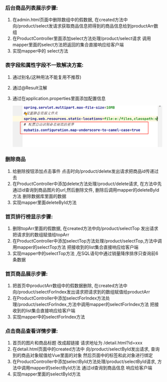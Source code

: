### 后台商品列表展示步骤:

1. 在admin.html页面中删除数组中的假数据, 在created方法中向/product/select发请求获取商品信息把得到的商品信息给到productArr数组
2. 在ProductController里面添加select方法处理/product/select请求 调用mapper里面的select方法把返回的集合直接响应给客户端
3. 实现mapper中的 select方法

### 表字段和属性字段不一致解决方案:

1. 通过别名(这种用法不能复用不推荐)

2. 通过@Result注解  

3. 通过在application.properties里面添加配置信息

   ![image-20220916093838544](day08.assets/image-20220916093838544.png)

### 删除商品

1. 给删除按钮添加点击事件 点击时向/product/delete发出请求把商品id传递过去
2. 在ProductController中添加delete方法处理/product/delete请求, 在方法中先通过id查询到商品图片的url,然后删除文件, 删除后调用mapper的deleteById方法 删除数据库里面的数据
3. 实现mapper里面deleteById方法 



### 首页排行榜显示步骤:

1. 删除topArr里面的假数据,  在created方法中向/product/selectTop 发出请求把请求到的数组赋值给topArr
2. 在ProductController中添加selectTop方法处理/product/selectTop,方法中调用mapper的selectTop方法 把接收到的list集合直接响应给客户端
3. 实现mapper中的selectTop方法 ,在SQL语句中通过销量降序排序只查询前6条数据

### 首页商品展示步骤:

1. 把首页中productArr数组中的假数据删除, 在created方法中向/product/selectForIndex发出请求把请求到的数组赋值给productArr 
2. 在ProductController中添加selectForIndex方法处理/product/selectForIndex,方法中调用mapper的selectForIndex方法 把接收到的list集合直接响应给客户端
3. 实现mapper中的selectForIndex方法

### 点击商品查看详情步骤:

1. 首页的图片和商品标题 改成超链接 请求地址为 /detail.html?id=xxx 
2. 在detail.html页面中的created方法中 向/product/selectById发出请求, 查询到的商品对象赋值给Vue里面的对象 然后页面中的标签和此对象进行绑定 
3. 在ProductController中添加selectById方法处理/product/selectById请求, 方法中调用mapper的selectById方法 通过id查询到商品信息 响应给客户端
4. 实现mapper里面的selectById方法   



